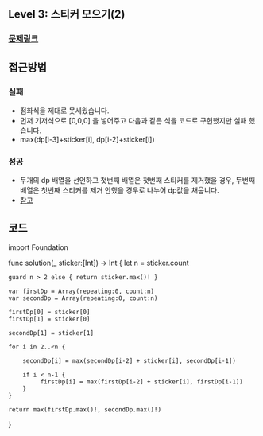 ## Level 3: 스티커 모으기(2)

### [문제링크](https://school.programmers.co.kr/learn/courses/30/lessons/12971)  
 
## 접근방법

### 실패
- 점화식을 제대로 못세웠습니다.
- 먼저 기저식으로 [0,0,0] 을 넣어주고 다음과 같은 식을 코드로 구현했지만 실패 했습니다.
- max(dp[i-3]+sticker[i], dp[i-2]+sticker[i]) 


### 성공 
- 두개의 dp 배열을 선언하고 첫번째 배열은 첫번째 스티커를 제거했을 경우, 두번째 배열은 첫번째 스티커를 제거 안했을 경우로 나누어 dp값을 채웁니다.
- [참고](https://velog.io/@aurora_97/%ED%94%84%EB%A1%9C%EA%B7%B8%EB%9E%98%EB%A8%B8%EC%8A%A4-%EC%8A%A4%ED%8B%B0%EC%BB%A4-%EB%AA%A8%EC%9C%BC%EA%B8%B02-Swift)   

## 코드
import Foundation

func solution(_ sticker:[Int]) -> Int {
    let n = sticker.count

    guard n > 2 else { return sticker.max()! }

    var firstDp = Array(repeating:0, count:n)
    var secondDp = Array(repeating:0, count:n)

    firstDp[0] = sticker[0]
    firstDp[1] = sticker[0]

    secondDp[1] = sticker[1]

    for i in 2..<n {

        secondDp[i] = max(secondDp[i-2] + sticker[i], secondDp[i-1])

        if i < n-1 {
             firstDp[i] = max(firstDp[i-2] + sticker[i], firstDp[i-1])
        }
    }

    return max(firstDp.max()!, secondDp.max()!)
}
```
